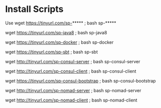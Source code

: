 # Install Scripts

Use wget https://tinyurl.com/sp-***** ; bash sp-*****

wget https://tinyurl.com/sp-java8 ; bash sp-java8

wget https://tinyurl.com/sp-docker ; bash sp-docker

wget https://tinyurl.com/sp-sbt ; bash sp-sbt

wget http://tinyurl.com/sp-consul-server ; bash sp-consul-server

wget http://tinyurl.com/sp-consul-client ; bash sp-consul-client

wget https://tinyurl.com/sp-consul-bootstrap ; bash sp-consul-bootstrap

wget http://tinyurl.com/sp-nomad-server ; bash sp-nomad-server

wget http://tinyurl.com/sp-nomad-client ; bash sp-nomad-client
